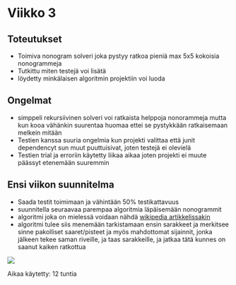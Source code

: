 # Viikko 3

## Toteutukset

* Toimiva nonogram solveri joka pystyy ratkoa pieniä max 5x5 kokoisia nonogrammeja
* Tutkittu miten testejä voi lisätä 
* löydetty minkälaisen algoritmin projektiin voi luoda

## Ongelmat

* simppeli rekursiivinen solveri voi ratkaista helppoja nonorammeja mutta kun kooa vähänkin suurentaa huomaa ettei se pystykkään ratkaisemaan melkein mitään
* Testien kanssa suuria ongelmia kun projekti valittaa että junit dependencyt sun muut puuttuisivat, joten testejä ei olevielä
* Testien trial ja erroriin käytetty liikaa aikaa joten projekti ei muute päässyt etenemään suuremmin

## Ensi viikon suunnitelma

* Saada testit toimimaan ja vähintään 50% testikattavuus
* suunnitella seuraavaa parempaa algoritmia läpäisemään nonogrammit
* algoritmi joka on mielessä voidaan nähdä [wikipedia artikkelissakin](https://en.wikipedia.org/wiki/Nonogram#Solution_techniques) 
* algoritmi tulee siis menemään tarkistamaan ensin sarakkeet ja merkitsee sinne pakolliset saaret/pisteet ja myös mahdottomat sijainnit, jonka jälkeen tekee saman riveille, ja taas sarakkeille, ja jatkaa tätä kunnes on saanut kaiken ratkottua

![](https://en.wikipedia.org/wiki/Nonogram#/media/File:Paint_by_numbers_Animation.gif)

Aikaa käytetty: 12 tuntia
